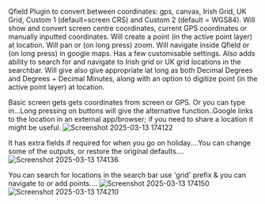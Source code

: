 Qfield Plugin to convert between coordinates: gps, canvas, Irish Grid, UK Grid, Custom 1 (default=screen CRS) and Custom 2 (default = WGS84). 
Will show and convert screen centre coordinates, current GPS coordinates or manually inputted coordinates. 
Will create a point (in the active point layer) at location. 
Will pan or (on long press) zoom. 
Will navigate inside Qfield or (on long press) in google maps. 
Has a few customisable settings.
Also adds ability to search for and navigate to Irish grid or UK grid locations in the searchbar. Will give also give appropriate lat long as both Decimal Degrees and Degrees + Decimal Minutes, along with an option to digitize point (in the active point layer) at location.

Basic screen gets gets coordinates from screen or GPS. Or you can type in...Long pressing on buttons will give the alternative function..Google links to the location in an external app/browser; if you need to share a location it might be useful.
![Screenshot 2025-03-13 174122](https://github.com/user-attachments/assets/4f10cfb9-f7ff-40cf-b20f-c061cc32a40c)

It has extra fields if required for when you go on holiday....You can change some of the outputs, or restore the original defaults....
![Screenshot 2025-03-13 174136](https://github.com/user-attachments/assets/38bfcb5f-1a57-4ec5-8eeb-0df350e96bf9)

You can search for locations in the search bar use 'grid' prefix & you can navigate to or add points....
![Screenshot 2025-03-13 174150](https://github.com/user-attachments/assets/a6174eed-2648-4e3a-b4c8-ab9c81ecb0df)
![Screenshot 2025-03-13 174210](https://github.com/user-attachments/assets/fb9eb57c-5cfe-4999-9e55-2c59f2521dbf)
